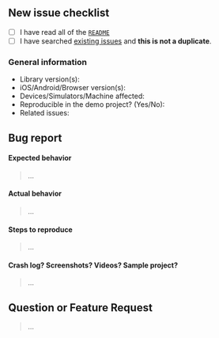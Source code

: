 ## New issue checklist
<!-- Before submitting this issue, make sure you have done the following -->

- [ ] I have read all of the [`README`](../README.md) 
- [ ] I have searched [existing issues](https://github.com/opentok/annotation-acc-pack/issues?q=is%3Aissue+sort%3Acreated-desc) and **this is not a duplicate**.

### General information

- Library version(s):
- iOS/Android/Browser version(s):
- Devices/Simulators/Machine affected:
- Reproducible in the demo project? (Yes/No): 
- Related issues:

## Bug report

#### Expected behavior

> ...

#### Actual behavior

> ...

#### Steps to reproduce

> ...

#### Crash log? Screenshots? Videos? Sample project?

>...

## Question or Feature Request

> ...
